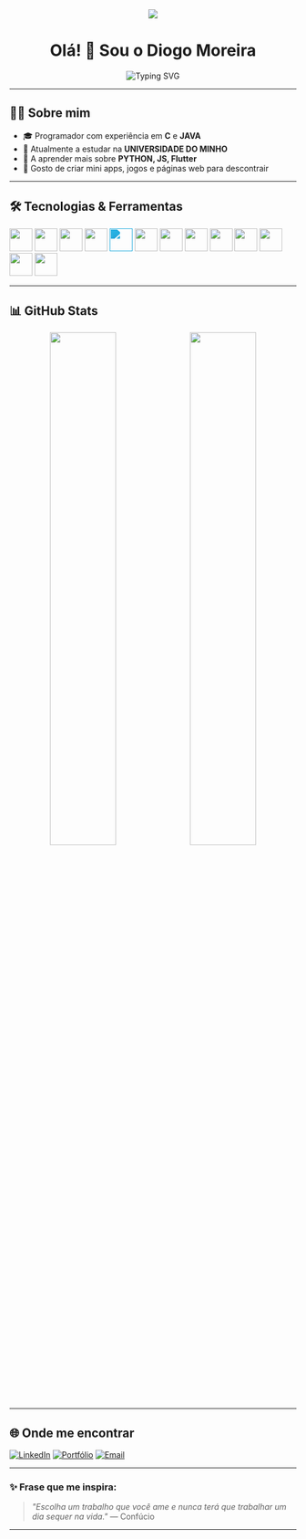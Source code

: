 <div align="center" ><img src="https://media3.giphy.com/media/v1.Y2lkPTc5MGI3NjExa3hnNzRid3dndGt2N2JqYjI1ZjdkendjdXowczIxbzA3ZnJmNnVoeCZlcD12MV9pbnRlcm5hbF9naWZfYnlfaWQmY3Q9Zw/U4w70V3qqkZn8A0OwX/giphy.gif"/> </div>

<h1 align="center">Olá! 👋 Sou o Diogo Moreira</h1>

<p align="center">
  <img src="https://readme-typing-svg.herokuapp.com?font=Fira+Code&weight600&size=24&pause=1000&color=58A6FF&center=true&vCenter=true&width=800&lines=Estudante+universitário+de+Engenharia;Apaixonado+por+tecnologia+e+programação;Sempre+em+busca+de+aprendizado!" alt="Typing SVG" />
</p>

--- 

## 👨‍💻 Sobre mim

- 🎓 Programador com experiência em **C** e **JAVA**
- 🚀 Atualmente a estudar na **UNIVERSIDADE DO MINHO**
- 🌱 A aprender mais sobre **PYTHON, JS, Flutter**
- 🧠 Gosto de criar mini apps, jogos e páginas web para descontrair

---

## 🛠️ Tecnologias & Ferramentas

<p align="left">
  <img src="https://cdn.jsdelivr.net/gh/devicons/devicon/icons/html5/html5-original.svg" width="40" />
  <img src="https://cdn.jsdelivr.net/gh/devicons/devicon/icons/css3/css3-original.svg" width="40" />
  <img src="https://cdn.jsdelivr.net/gh/devicons/devicon/icons/javascript/javascript-original.svg" width="40" />
  <img src="https://cdn.jsdelivr.net/gh/devicons/devicon/icons/react/react-original.svg" width="40" />
  <img src="https://cdn.jsdelivr.net/gh/simple-icons/simple-icons/icons/tailwindcss.svg" width="40" style="filter: invert(47%) sepia(92%) saturate(420%) hue-rotate(150deg) brightness(95%) contrast(90%);" />
  <img src="https://cdn.jsdelivr.net/gh/devicons/devicon/icons/astro/astro-original.svg" width="40" />
  <img src="https://cdn.jsdelivr.net/gh/devicons/devicon/icons/c/c-original.svg" width="40" />
  <img src="https://cdn.jsdelivr.net/gh/devicons/devicon/icons/java/java-original.svg" width="40" />
  <img src="https://cdn.jsdelivr.net/gh/devicons/devicon/icons/mysql/mysql-original.svg" width="40" />
  <img src="https://cdn.jsdelivr.net/gh/devicons/devicon/icons/haskell/haskell-original.svg" width="40" />
  <img src="https://cdn.jsdelivr.net/gh/devicons/devicon/icons/cplusplus/cplusplus-original.svg" width="40" />
  <img src="https://cdn.jsdelivr.net/gh/devicons/devicon/icons/python/python-original.svg" width="40" />
  <img src="https://cdn.jsdelivr.net/gh/devicons/devicon/icons/git/git-original.svg" width="40" />
</p>



---

## 📊 GitHub Stats

<p align="center">
  <img width="48%" src="https://github-readme-stats.vercel.app/api?username=DiogoMotaMoreira&show_icons=true&theme=github_dark&hide_border=true" />
  <img width="48%" src="https://github-readme-stats.vercel.app/api/top-langs/?username=DiogoMotaMoreira&layout=compact&theme=github_dark&hide_border=true" />
</p>

---

## 🌐 Onde me encontrar

[![LinkedIn](https://img.shields.io/badge/LinkedIn-blue?style=for-the-badge&logo=linkedin&logoColor=white)](https://www.linkedin.com/in/diogo-moreira-3b04b7218/)
[![Portfólio](https://img.shields.io/badge/Portfólio-000?style=for-the-badge&logo=vercel&logoColor=white)](https://diogomoreira.netlify.app/)
[![Email](https://img.shields.io/badge/Email-EA4335?style=for-the-badge&logo=gmail&logoColor=white)](mailto:diogopmoreirap@gmail.com)

---

### ✨ Frase que me inspira:
> *"Escolha um trabalho que você ame e nunca terá que trabalhar um dia sequer na vida."* — Confúcio

---
